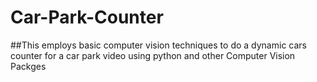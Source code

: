 # Car-Park-Counter

##This employs basic computer vision techniques to do a dynamic cars counter for a car park video using python and other Computer Vision Packges
